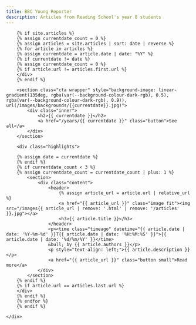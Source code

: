 ```yaml
---
title: BBC Young Reporter
description: Articles from Reading School's year 8 students
---
```


<!-- Highlights -->
<section class="wrapper">
	<div class="inner">
		
		{% if site.articles %}
		{% assign currentdate_count = 0 %}
		{% assign articles = site.articles | sort: date | reverse %}
		{% for article in articles %}
		{% assign currentdate = article.date | date: "%Y" %}
		{% if currentdate != date %}
		{% assign currentdate_count = 0 %}
		{% if article.url != articles.first.url %}
		</div>
		{% endif %}
		
		<section class="cta wrapper" style="background-image: linear-gradient(135deg, rgba(var(--background-colour-dark-rgb), 0.5), rgba(var(--background-colour-dark-rgb), 0.9)), url(/images/backgrounds/{{currentdate}}.jpg)">
			<div class="inner">
				<h2>{{ currentdate }}</h2>
				<a href="/years/{{ currentdate }}" class="button">See all</a>
			</div>
		</section>

		<div class="highlights">
	
		{% assign date = currentdate %}
		{% endif %}
		{% if currentdate_count < 3 %}
		{% assign currentdate_count = currentdate_count | plus: 1 %}
			<section>
				<div class="content">
					<header>
						{% assign article_url = article.url | relative_url %}
						<a href="{{ article_url }}" class="image fit"><img src="/images{{ article_url | remove: '.html' | remove: '/articles' }}.jpg"></a>
						<h3>{{ article.title }}</h3>
					</header>
					<p><time class="timeago" datetime="{{ article.date | date: '%Y-%m-%d' }}T{{ article.date | date: '%H:%M:%S' }}">{{ article.date | date: '%d/%m/%Y' }}</time>
					&bull; by {{ article.authors }}</p>
					<p style="text-align: left;">{{ article.description }}</p>
					<a href="{{ article_url }}" class="button small">Read more</a>
				</div>
			</section>
		{% endif %}
		{% if article.url == articles.last.url %}
		</div>
		{% endif %}
		{% endfor %}
		{% endif %}

	</div>
</section>